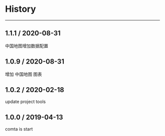 # History
----

## 1.1.1 / 2020-08-31
中国地图增加数据配置

## 1.0.9 / 2020-08-31
增加 中国地图 图表

## 1.0.2 / 2020-02-18

update project tools

## 1.0.0 / 2019-04-13

comta is start

